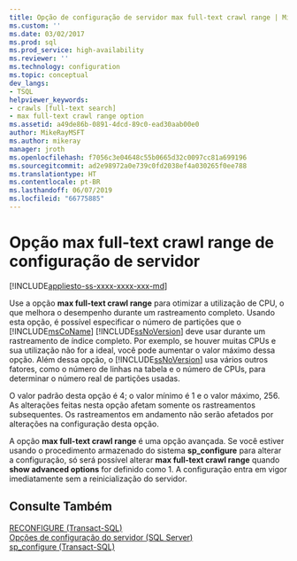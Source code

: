 ```yaml
---
title: Opção de configuração de servidor max full-text crawl range | Microsoft Docs
ms.custom: ''
ms.date: 03/02/2017
ms.prod: sql
ms.prod_service: high-availability
ms.reviewer: ''
ms.technology: configuration
ms.topic: conceptual
dev_langs:
- TSQL
helpviewer_keywords:
- crawls [full-text search]
- max full-text crawl range option
ms.assetid: a49de86b-0891-4dcd-89c0-ead30aab00e0
author: MikeRayMSFT
ms.author: mikeray
manager: jroth
ms.openlocfilehash: f7056c3e04648c55b0665d32c0097cc81a699196
ms.sourcegitcommit: ad2e98972a0e739c0fd2038ef4a030265f0ee788
ms.translationtype: HT
ms.contentlocale: pt-BR
ms.lasthandoff: 06/07/2019
ms.locfileid: "66775885"
---
```

# <a name="max-full-text-crawl-range-server-configuration-option"></a>Opção max full-text crawl range de configuração de servidor
[!INCLUDE[appliesto-ss-xxxx-xxxx-xxx-md](../../includes/appliesto-ss-xxxx-xxxx-xxx-md.md)]

  Use a opção **max full-text crawl range** para otimizar a utilização de CPU, o que melhora o desempenho durante um rastreamento completo. Usando esta opção, é possível especificar o número de partições que o [!INCLUDE[msCoName](../../includes/msconame-md.md)] [!INCLUDE[ssNoVersion](../../includes/ssnoversion-md.md)] deve usar durante um rastreamento de índice completo. Por exemplo, se houver muitas CPUs e sua utilização não for a ideal, você pode aumentar o valor máximo dessa opção. Além dessa opção, o [!INCLUDE[ssNoVersion](../../includes/ssnoversion-md.md)] usa vários outros fatores, como o número de linhas na tabela e o número de CPUs, para determinar o número real de partições usadas.  
  
 O valor padrão desta opção é 4; o valor mínimo é 1 e o valor máximo, 256. As alterações feitas nesta opção afetam somente os rastreamentos subsequentes. Os rastreamentos em andamento não serão afetados por alterações na configuração desta opção.  
  
 A opção **max full-text crawl range** é uma opção avançada. Se você estiver usando o procedimento armazenado do sistema **sp_configure** para alterar a configuração, só será possível alterar **max full-text crawl range** quando **show advanced options** for definido como 1. A configuração entra em vigor imediatamente sem a reinicialização do servidor.  
  
## <a name="see-also"></a>Consulte Também  
 [RECONFIGURE &#40;Transact-SQL&#41;](../../t-sql/language-elements/reconfigure-transact-sql.md)   
 [Opções de configuração do servidor &#40;SQL Server&#41;](../../database-engine/configure-windows/server-configuration-options-sql-server.md)   
 [sp_configure &#40;Transact-SQL&#41;](../../relational-databases/system-stored-procedures/sp-configure-transact-sql.md)  
  
  
